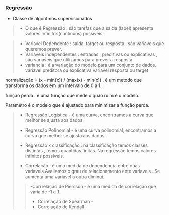 ### Regressão 
 - Classe de algoritmos supervisionados 

> - O que é Regressão : são tarefas que a saida (label) apresenta valores infinitos(continuos) possiveis. 


> - Variavel Dependente : saida, target ou resposta , são variaveis que queremos prever. 
> - Variaveis independentes : entradas , preditivas ou explicativas , são variaveis que utilizamos para prever a resposta. 
> - variancia : é a variação do modelo para um conjunto de dados. 
variavel preditora ou explicativa 
variavel resposta ou target 

normalização = (x - min(x)) / (max(x) - min(x)) , é um metodo que transforma os dados em um intervalo de 0 a 1.

função perda : é uma função que mede o quão ruim é o modelo. 

Paramêtro é o modelo que é ajustado para minimizar a função perda.



> - Regressão Logistica - é uma curva, encontramos a curva que melhor se ajusta aos dados.
> - Regressão Polinomial - é uma curva polinomial, encontramos a curva que melhor se ajusta aos dados.
>
> - Regressão x classificação  : na classificação temos classes distintas , temos quantidas finitas. Na regressão temos calores infinitos possiveis.
> - Correlação : é uma medida de dependencia entre duas variaveis.Avaliamos o grau de relacionamento ente variaveis . Se aumenta uma variavel a outra diminui.
>> -Corrrelação de Piersson - é uma medida de correlação que varia de -1 a 1. 
>> - Correlação de Spearman - 
>> - Correlação de Kendall - 


